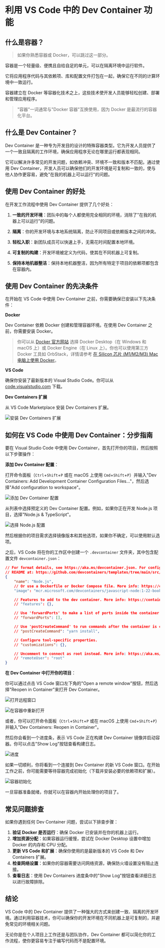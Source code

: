 # 利用 VS Code 中的 Dev Container 功能

## 什么是容器？

> 如果你熟悉容器或 Docker，可以跳过这一部分。

容器是一个轻量级、便携且自给自足的单元，可以在隔离环境中运行软件。

它将应用程序代码与其依赖项、库和配置文件打包在一起，确保它在不同的计算环境中一致运行。

容器建立在 Docker 等容器化技术之上，这些技术使开发人员能够轻松创建、部署和管理应用程序。

> "容器"一词通常与"Docker 容器"互换使用，因为 Docker 是最流行的容器化平台。

## 什么是 Dev Container？

Dev Container 是一种专为开发目的设计的特殊容器类型。它为开发人员提供了一个一致且隔离的工作环境，确保应用程序无论在哪里运行都表现相同。

它可以解决许多常见的开发问题，如依赖冲突、环境不一致和版本不匹配。通过使用 Dev Container，开发人员可以确保他们的开发环境是可复制和一致的，使与他人协作更容易，避免"在我的机器上可以运行"的问题。

## 使用 Dev Container 的好处

在开发工作流程中使用 Dev Container 提供了几个好处：

1. **一致的开发环境**：团队中的每个人都使用完全相同的环境，消除了"在我的机器上可以运行"的问题。

2. **隔离**：你的开发环境与本地系统隔离，防止不同项目或依赖版本之间的冲突。

3. **轻松入职**：新团队成员可以快速上手，无需花时间配置本地环境。

4. **可复制的构建**：开发环境被定义为代码，使其在不同机器上可复制。

5. **保持本地机器整洁**：保持本地机器整洁，因为所有特定于项目的依赖项都包含在容器内。

## 使用 Dev Container 的先决条件

在开始在 VS Code 中使用 Dev Container 之前，你需要确保已安装以下先决条件：

**Docker**

Dev Container 依赖 Docker 创建和管理容器环境。在使用 Dev Container 之前，你需要安装 Docker。

> 你可以从 [Docker 官方网站](https://www.docker.com/products/docker-desktop/) 选择 Docker Desktop（在 Windows 和 macOS 上）或 Docker Engine（在 Linux 上）。你也可以使用第三方 Docker 工具如 OrbStack，详情请参考 [在 Silicon 芯片 (M1/M2/M3) Mac 电脑上使用 Docker](/en/mac/02-dev-environment/how-to-use-docker-on-m1-mac.md)。

**VS Code**

确保你安装了最新版本的 Visual Studio Code。你可以从 [code.visualstudio.com](https://code.visualstudio.com/) 下载。

**Dev Containers 扩展**

从 VS Code Marketplace 安装 Dev Containers 扩展。

![安装 Dev Containers 扩展](/attachments/vscode/dev-container/01-extension.png)

## 如何在 VS Code 中使用 Dev Container：分步指南

要在 Visual Studio Code 中使用 Dev Container，首先打开你的项目，然后按照以下步骤操作：

**添加 Dev Container 配置**：

打开命令面板（`Ctrl`+`Shift`+`P` 或在 macOS 上使用 `Cmd`+`Shift`+`P`）并输入"Dev Containers: Add Development Container Configuration Files..."，然后选择"Add configuration to workspace"。

![添加 Dev Container 配置](/attachments/vscode/dev-container/02-add-config.png)

从列表中选择预定义的 Dev Container 配置。例如，如果你正在开发 Node.js 项目，选择"Node.js & TypeScript"。

![选择 Node.js 配置](/attachments/vscode/dev-container/03-select-nodejs.png)

然后根据你的项目需求选择镜像版本和其他选项，如果你不确定，可以使用默认选项。

之后，VS Code 将在你的工作区中创建一个 `.devcontainer` 文件夹，其中包含配置文件 `devcontainer.json`：

```json
// For format details, see https://aka.ms/devcontainer.json. For config options, see the
// README at: https://github.com/devcontainers/templates/tree/main/src/javascript-node
{
	"name": "Node.js",
	// Or use a Dockerfile or Docker Compose file. More info: https://containers.dev/guide/dockerfile
	"image": "mcr.microsoft.com/devcontainers/javascript-node:1-22-bookworm"

	// Features to add to the dev container. More info: https://containers.dev/features.
	// "features": {},

	// Use 'forwardPorts' to make a list of ports inside the container available locally.
	// "forwardPorts": [],

	// Use 'postCreateCommand' to run commands after the container is created.
	// "postCreateCommand": "yarn install",

	// Configure tool-specific properties.
	// "customizations": {},

	// Uncomment to connect as root instead. More info: https://aka.ms/dev-containers-non-root.
	// "remoteUser": "root"
}
```

**在 Dev Container 中打开你的项目**：

你可以通过点击 VS Code 窗口左下角的"Open a remote window"按钮，然后选择"Reopen in Container"来打开 Dev Container。

![打开远程窗口](/attachments/vscode/dev-container/04-open-remote-window.png)

![在容器中重新打开](/attachments/vscode/dev-container/05-reopen-in-container.png)

或者，你可以打开命令面板（`Ctrl`+`Shift`+`P` 或在 macOS 上使用 `Cmd`+`Shift`+`P`）并输入"Dev Containers: Reopen in Container"。

然后你会看到一个进度条，表示 VS Code 正在构建 Dev Container 镜像并启动容器。你可以点击"Show Log"按钮查看构建日志。

![进度](/attachments/vscode/dev-container/06-progress.png)

如果一切顺利，你将看到一个连接到 Dev Container 的新 VS Code 窗口。在开始工作之前，你可能需要等待容器完成初始化（下载并安装必要的依赖项和扩展）。

![容器初始化](/attachments/vscode/dev-container/07-container-initializing.png)

一旦容器准备就绪，你就可以在容器内开始处理你的项目了。

## 常见问题排查

如果你遇到任何 Dev Container 问题，尝试以下排查步骤：

1. **验证 Docker 是否运行**：确保 Docker 已安装并在你的机器上运行。
2. **增加资源分配**：如果容器运行缓慢，尝试在 Docker Desktop 设置中增加 Docker 的内存和 CPU 分配。
3. **更新 VS Code 和扩展**：确保你使用的是最新版本的 VS Code 和 Dev Containers 扩展。
4. **检查网络设置**：如果你的容器需要访问网络资源，确保防火墙设置没有阻止连接。
5. **查看日志**：使用 Dev Containers 进度条中的"Show Log"按钮查看详细日志以进行故障排除。

## 结论

VS Code 中的 Dev Container 提供了一种强大的方式来创建一致、隔离的开发环境。通过利用容器技术，你可以确保你的开发环境在不同机器上是可复制的，并避免常见的环境相关问题。

无论你是在个人项目上工作还是与团队协作，Dev Container 都可以简化你的工作流程，使你更容易专注于编写代码而不是配置环境。